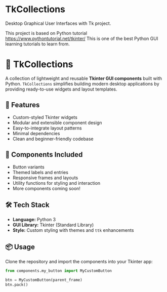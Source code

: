 # TkCollections
 Desktop Graphical User Interfaces with Tk project.

 This project is based on Python tutorial https://www.pythontutorial.net/tkinter/
 This is one of the best Python GUI learning tutorials to learn from. 
 
# 🧰 TkCollections

A collection of lightweight and reusable **Tkinter GUI components** built with Python. `TkCollections` simplifies building modern desktop applications by providing ready-to-use widgets and layout templates.

## 🎯 Features

- Custom-styled Tkinter widgets
- Modular and extensible component design
- Easy-to-integrate layout patterns
- Minimal dependencies
- Clean and beginner-friendly codebase

## 🧩 Components Included

- Button variants
- Themed labels and entries
- Responsive frames and layouts
- Utility functions for styling and interaction
- More components coming soon!

## 🛠️ Tech Stack

- **Language:** Python 3  
- **GUI Library:** Tkinter (Standard Library)  
- **Style:** Custom styling with themes and `ttk` enhancements

## 📦 Usage

Clone the repository and import the components into your Tkinter app:

```python
from components.my_button import MyCustomButton

btn = MyCustomButton(parent_frame)
btn.pack()

